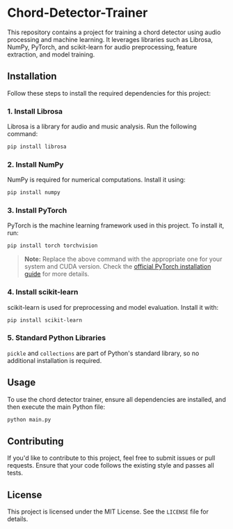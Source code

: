 # Chord-Detector-Trainer

This repository contains a project for training a chord detector using audio processing and machine learning. It leverages libraries such as Librosa, NumPy, PyTorch, and scikit-learn for audio preprocessing, feature extraction, and model training.

## Installation

Follow these steps to install the required dependencies for this project:

### 1. Install Librosa
Librosa is a library for audio and music analysis. Run the following command:
```bash
pip install librosa
```

### 2. Install NumPy
NumPy is required for numerical computations. Install it using:
```bash
pip install numpy
```

### 3. Install PyTorch
PyTorch is the machine learning framework used in this project. To install it, run:
```bash
pip install torch torchvision
```
> **Note:** Replace the above command with the appropriate one for your system and CUDA version. Check the [official PyTorch installation guide](https://pytorch.org/get-started/locally/) for more details.

### 4. Install scikit-learn
scikit-learn is used for preprocessing and model evaluation. Install it with:
```bash
pip install scikit-learn
```

### 5. Standard Python Libraries
`pickle` and `collections` are part of Python's standard library, so no additional installation is required.

## Usage

To use the chord detector trainer, ensure all dependencies are installed, and then execute the main Python file:
```bash
python main.py
```

## Contributing
If you'd like to contribute to this project, feel free to submit issues or pull requests. Ensure that your code follows the existing style and passes all tests.

## License
This project is licensed under the MIT License. See the `LICENSE` file for details.
